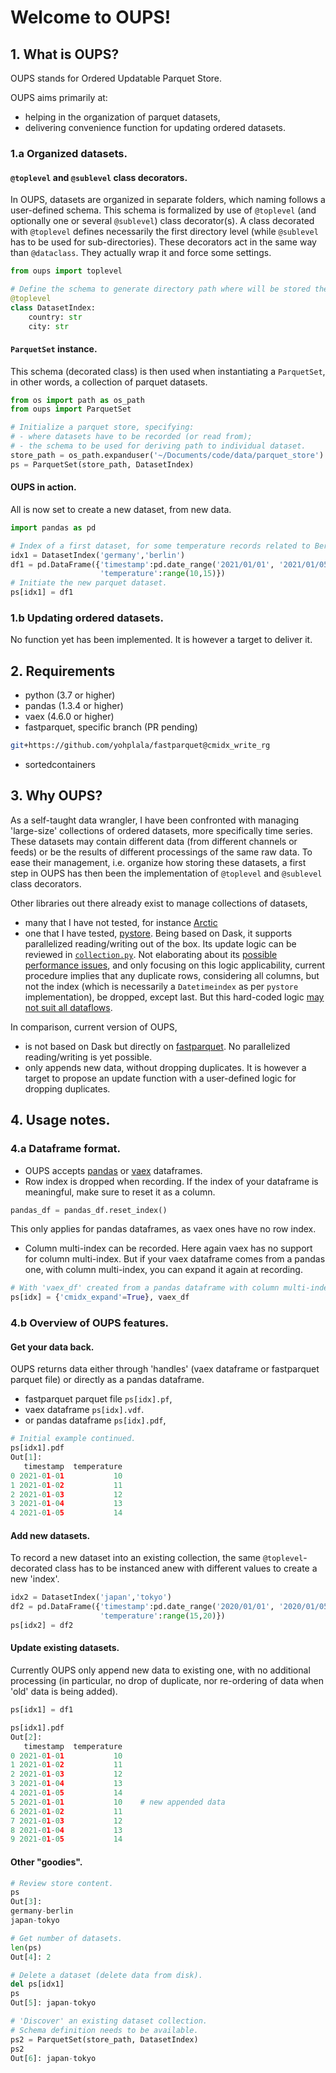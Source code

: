 # Welcome to OUPS!

## 1. What is OUPS?
OUPS stands for Ordered Updatable Parquet Store.

OUPS aims primarily at:
- helping in the organization of parquet datasets,
- delivering convenience function for updating ordered datasets.

### 1.a Organized datasets.

#### `@toplevel` and `@sublevel` class decorators.
In OUPS, datasets are organized in separate folders, which naming follows a user-defined schema.
This schema is formalized by use of `@toplevel` (and optionally one or several `@sublevel`) class decorator(s).
A class decorated with `@toplevel` defines necessarily the first directory level (while `@sublevel` has to be used for sub-directories).
 These decorators act in the same way than `@dataclass`. They actually wrap it and force some settings.

```python
from oups import toplevel

# Define the schema to generate directory path where will be stored the data.
@toplevel
class DatasetIndex:
    country: str
    city: str
```

#### `ParquetSet` instance.
This schema (decorated class) is then used when instantiating a `ParquetSet`, in other words, a collection of parquet datasets.

```python
from os import path as os_path
from oups import ParquetSet

# Initialize a parquet store, specifying:
# - where datasets have to be recorded (or read from);
# - the schema to be used for deriving path to individual dataset.
store_path = os_path.expanduser('~/Documents/code/data/parquet_store')
ps = ParquetSet(store_path, DatasetIndex)
```

#### OUPS in action.
All is now set to create a new dataset, from new data.
```python
import pandas as pd

# Index of a first dataset, for some temperature records related to Berlin.
idx1 = DatasetIndex('germany','berlin')
df1 = pd.DataFrame({'timestamp':pd.date_range('2021/01/01', '2021/01/05', freq='1D'),
                    'temperature':range(10,15)})
# Initiate the new parquet dataset.
ps[idx1] = df1
```

### 1.b Updating ordered datasets.
No function yet has been implemented.
It is however a target to deliver it.

## 2. Requirements
- python (3.7 or higher)
- pandas (1.3.4 or higher)
- vaex (4.6.0 or higher)
- fastparquet, specific branch (PR pending)
```bash
git+https://github.com/yohplala/fastparquet@cmidx_write_rg
```
- sortedcontainers

## 3. Why OUPS?
As a self-taught data wrangler, I have been confronted with managing 'large-size' collections of ordered datasets, more specifically time series.
These datasets may contain different data (from different channels or feeds) or be the results of different processings of the same raw data.
To ease their management, i.e. organize how storing these datasets, a first step in OUPS has then been the implementation of `@toplevel` and `@sublevel` class decorators.

Other libraries out there already exist to manage collections of datasets,
- many that I have not tested, for instance [Arctic](https://github.com/man-group/arctic)
- one that I have tested, [pystore](https://github.com/ranaroussi/pystore). Being based on Dask, it supports parallelized reading/writing out of the box. Its update logic can be reviewed in [`collection.py`](https://github.com/ranaroussi/pystore/blob/ed9beca774312811527c80d199c3cf437623477b/pystore/collection.py#L181). Not elaborating about its [possible performance issues](https://github.com/ranaroussi/pystore/issues/56), and only focusing on this logic applicability, current procedure implies that any duplicate rows, considering all columns, but not the index (which is necessarily a `Datetimeindex` as per `pystore` implementation), be dropped, except last. But this hard-coded logic [may not suit all dataflows](https://github.com/ranaroussi/pystore/issues/43).

In comparison, current version of OUPS,
- is not based on Dask but directly on [fastparquet](https://fastparquet.readthedocs.io/en/latest/). No parallelized reading/writing is yet possible.
- only appends new data, without dropping duplicates. It is however a target to propose an update function with a user-defined logic for dropping duplicates.

## 4. Usage notes.

### 4.a Dataframe format.
- OUPS accepts [pandas](https://github.com/pandas-dev/pandas) or [vaex](https://github.com/vaexio/vaex) dataframes.
- Row index is dropped when recording. If the index of your dataframe is meaningful, make sure to reset it as a column.
```python
pandas_df = pandas_df.reset_index()
```
This only applies for pandas dataframes, as vaex ones have no row index.
- Column multi-index can be recorded. Here again vaex has no support for column multi-index. But if your vaex dataframe comes from a pandas one, with column multi-index, you can expand it again at recording.
```python
# With 'vaex_df' created from a pandas dataframe with column multi-index.
ps[idx] = {'cmidx_expand'=True}, vaex_df
```

### 4.b Overview of OUPS features.

#### Get your data back.
OUPS returns data either through 'handles' (vaex dataframe or fastparquet parquet file) or directly as a pandas dataframe.
  - fastparquet parquet file `ps[idx].pf`,
  - vaex dataframe `ps[idx].vdf`.
  - or pandas dataframe `ps[idx].pdf`,
```python
# Initial example continued.
ps[idx1].pdf
Out[1]:
   timestamp  temperature
0 2021-01-01           10
1 2021-01-02           11
2 2021-01-03           12
3 2021-01-04           13
4 2021-01-05           14
```

#### Add new datasets.
To record a new dataset into an existing collection, the same `@toplevel`-decorated class has to be instanced anew with different values to create a new 'index'.
```python
idx2 = DatasetIndex('japan','tokyo')
df2 = pd.DataFrame({'timestamp':pd.date_range('2020/01/01', '2020/01/05', freq='1D'),
                    'temperature':range(15,20)})
ps[idx2] = df2
```

#### Update existing datasets.
Currently OUPS only append new data to existing one, with no additional processing (in particular, no drop of duplicate, nor re-ordering of data when 'old' data is being added).
```python
ps[idx1] = df1

ps[idx1].pdf
Out[2]:
   timestamp  temperature
0 2021-01-01           10
1 2021-01-02           11
2 2021-01-03           12
3 2021-01-04           13
4 2021-01-05           14
5 2021-01-01           10    # new appended data
6 2021-01-02           11
7 2021-01-03           12
8 2021-01-04           13
9 2021-01-05           14
```

#### Other "goodies".
```python
# Review store content.
ps
Out[3]:
germany-berlin
japan-tokyo

# Get number of datasets.
len(ps)
Out[4]: 2

# Delete a dataset (delete data from disk).
del ps[idx1]
ps
Out[5]: japan-tokyo

# 'Discover' an existing dataset collection.
# Schema definition needs to be available.
ps2 = ParquetSet(store_path, DatasetIndex)
ps2
Out[6]: japan-tokyo
```
